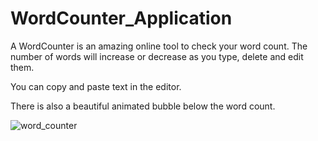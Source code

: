 # WordCounter_Application
 
 A WordCounter is an amazing online tool to check your word count. The number of words will increase or decrease as you type, delete and edit them. 
 
 You can copy and paste text in the editor. 
 
 There is also a beautiful animated bubble below the word count.
 
 ![word_counter](https://user-images.githubusercontent.com/79761312/109395008-c1b32180-7932-11eb-8b84-ab716726d37a.PNG)
